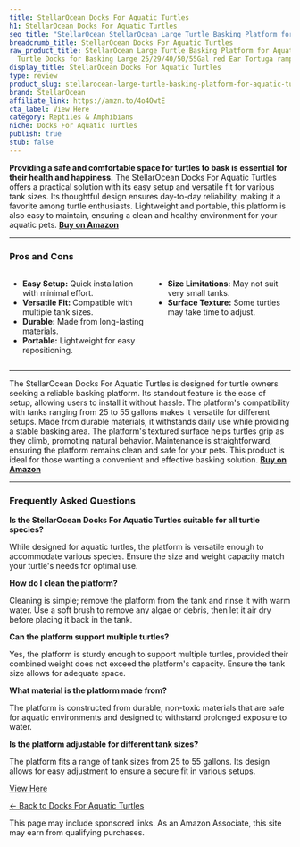 ```yaml
---
title: StellarOcean Docks For Aquatic Turtles
h1: StellarOcean Docks For Aquatic Turtles
seo_title: "StellarOcean StellarOcean Large Turtle Basking Platform for\u2026"
breadcrumb_title: StellarOcean Docks For Aquatic Turtles
raw_product_title: StellarOcean Large Turtle Basking Platform for Aquatic Turtles,
  Turtle Docks for Basking Large 25/29/40/50/55Gal red Ear Tortuga ramps
display_title: StellarOcean Docks For Aquatic Turtles
type: review
product_slug: stellarocean-large-turtle-basking-platform-for-aquatic-turtles-turtle-d-abfe2d96
brand: StellarOcean
affiliate_link: https://amzn.to/4o4OwtE
cta_label: View Here
category: Reptiles & Amphibians
niche: Docks For Aquatic Turtles
publish: true
stub: false
---
```


<div id="intro" class="full-width">
  <p><strong>Providing a safe and comfortable space for turtles to bask is essential for their health and happiness.</strong> The StellarOcean Docks For Aquatic Turtles offers a practical solution with its easy setup and versatile fit for various tank sizes. Its thoughtful design ensures day-to-day reliability, making it a favorite among turtle enthusiasts. Lightweight and portable, this platform is also easy to maintain, ensuring a clean and healthy environment for your aquatic pets. <a href="https://amzn.to/4o4OwtE" rel="nofollow sponsored noopener" target="_blank"><strong>Buy on Amazon</strong></a></p>
</div>

<hr />
<h3 id="pros-cons">Pros and Cons</h3>
<div class="pc-grid" style="display:grid;grid-template-columns:1fr 1fr;gap:16px;">
  <ul>
    <li><strong>Easy Setup:</strong> Quick installation with minimal effort.</li>
    <li><strong>Versatile Fit:</strong> Compatible with multiple tank sizes.</li>
    <li><strong>Durable:</strong> Made from long-lasting materials.</li>
    <li><strong>Portable:</strong> Lightweight for easy repositioning.</li>
  </ul>
  <ul>
    <li><strong>Size Limitations:</strong> May not suit very small tanks.</li>
    <li><strong>Surface Texture:</strong> Some turtles may take time to adjust.</li>
  </ul>
</div>
<hr />

<div class="full-width">
  <p>The StellarOcean Docks For Aquatic Turtles is designed for turtle owners seeking a reliable basking platform. Its standout feature is the ease of setup, allowing users to install it without hassle. The platform's compatibility with tanks ranging from 25 to 55 gallons makes it versatile for different setups. Made from durable materials, it withstands daily use while providing a stable basking area. The platform's textured surface helps turtles grip as they climb, promoting natural behavior. Maintenance is straightforward, ensuring the platform remains clean and safe for your pets. This product is ideal for those wanting a convenient and effective basking solution. <a href="https://amzn.to/4o4OwtE" rel="nofollow sponsored noopener" target="_blank"><strong>Buy on Amazon</strong></a></p>
</div>

<hr />
<h3 id="faqs">Frequently Asked Questions</h3>

<p><strong>Is the StellarOcean Docks For Aquatic Turtles suitable for all turtle species?</strong></p>
<p>While designed for aquatic turtles, the platform is versatile enough to accommodate various species. Ensure the size and weight capacity match your turtle's needs for optimal use.</p>

<p><strong>How do I clean the platform?</strong></p>
<p>Cleaning is simple; remove the platform from the tank and rinse it with warm water. Use a soft brush to remove any algae or debris, then let it air dry before placing it back in the tank.</p>

<p><strong>Can the platform support multiple turtles?</strong></p>
<p>Yes, the platform is sturdy enough to support multiple turtles, provided their combined weight does not exceed the platform's capacity. Ensure the tank size allows for adequate space.</p>

<p><strong>What material is the platform made from?</strong></p>
<p>The platform is constructed from durable, non-toxic materials that are safe for aquatic environments and designed to withstand prolonged exposure to water.</p>

<p><strong>Is the platform adjustable for different tank sizes?</strong></p>
<p>The platform fits a range of tank sizes from 25 to 55 gallons. Its design allows for easy adjustment to ensure a secure fit in various setups.</p>
<p><a class="btn" href="https://amzn.to/4o4OwtE" target="_blank" rel="nofollow sponsored noopener">View Here</a></p>
<p><a href="/roundups/reptiles-amphibians/docks-for-aquatic-turtles/">← Back to Docks For Aquatic Turtles</a></p>
<aside class="disclosure">This page may include sponsored links. As an Amazon Associate, this site may earn from qualifying purchases.</aside>

